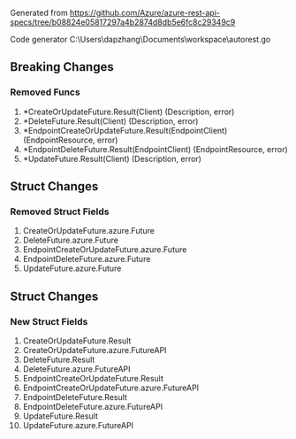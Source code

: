 Generated from https://github.com/Azure/azure-rest-api-specs/tree/b08824e05817297a4b2874d8db5e6fc8c29349c9

Code generator C:\Users\dapzhang\Documents\workspace\autorest.go

## Breaking Changes

### Removed Funcs

1. *CreateOrUpdateFuture.Result(Client) (Description, error)
1. *DeleteFuture.Result(Client) (Description, error)
1. *EndpointCreateOrUpdateFuture.Result(EndpointClient) (EndpointResource, error)
1. *EndpointDeleteFuture.Result(EndpointClient) (EndpointResource, error)
1. *UpdateFuture.Result(Client) (Description, error)

## Struct Changes

### Removed Struct Fields

1. CreateOrUpdateFuture.azure.Future
1. DeleteFuture.azure.Future
1. EndpointCreateOrUpdateFuture.azure.Future
1. EndpointDeleteFuture.azure.Future
1. UpdateFuture.azure.Future

## Struct Changes

### New Struct Fields

1. CreateOrUpdateFuture.Result
1. CreateOrUpdateFuture.azure.FutureAPI
1. DeleteFuture.Result
1. DeleteFuture.azure.FutureAPI
1. EndpointCreateOrUpdateFuture.Result
1. EndpointCreateOrUpdateFuture.azure.FutureAPI
1. EndpointDeleteFuture.Result
1. EndpointDeleteFuture.azure.FutureAPI
1. UpdateFuture.Result
1. UpdateFuture.azure.FutureAPI
